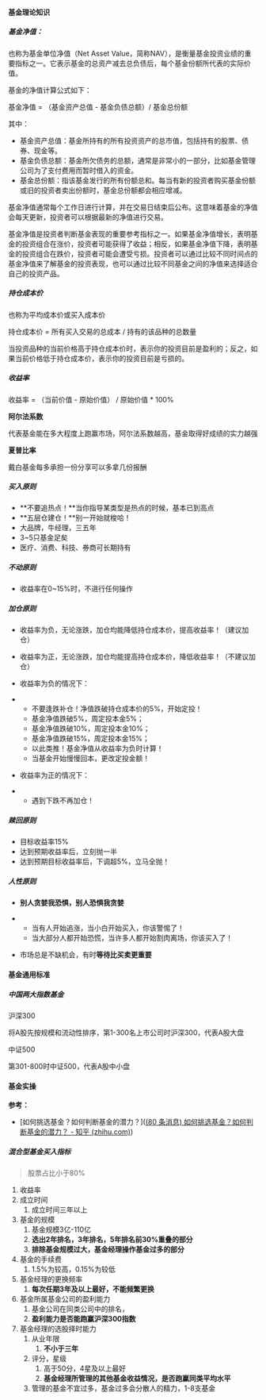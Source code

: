 #### 基金理论知识

##### 基金净值：

也称为基金单位净值（Net Asset Value，简称NAV），是衡量基金投资业绩的重要指标之一。它表示基金的总资产减去总负债后，每个基金份额所代表的实际价值。

基金的净值计算公式如下：

基金净值 = （基金资产总值 - 基金负债总额）/ 基金总份额

其中：

- 基金资产总值：基金所持有的所有投资资产的总市值，包括持有的股票、债券、现金等。
- 基金负债总额：基金所欠债务的总额，通常是非常小的一部分，比如基金管理公司为了支付费用而暂时借入的资金。
- 基金总份额：指该基金发行的所有份额总和。每当有新的投资者购买基金份额或旧的投资者卖出份额时，基金总份额都会相应增减。

基金净值通常每个工作日进行计算，并在交易日结束后公布。这意味着基金的净值会每天更新，投资者可以根据最新的净值进行交易。

基金净值是投资者判断基金表现的重要参考指标之一。如果基金净值增长，表明基金的投资组合在涨价，投资者可能获得了收益；相反，如果基金净值下降，表明基金的投资组合在跌价，投资者可能会遭受亏损。投资者可以通过比较不同时间点的基金净值来了解基金的投资表现，也可以通过比较不同基金之间的净值来选择适合自己的投资产品。

##### 持仓成本价

也称为平均成本价或买入成本价

持仓成本价 = 所有买入交易的总成本 / 持有的该品种的总数量

当投资品种的当前价格高于持仓成本价时，表示你的投资目前是盈利的；反之，如果当前价格低于持仓成本价，表示你的投资目前是亏损的。

##### 收益率

收益率 = （当前价值 - 原始价值） / 原始价值 * 100%



**阿尔法系数**

代表基金能在多大程度上跑赢市场，阿尔法系数越高，基金取得好成绩的实力越强



**夏普比率**

戴白基金每多承担一份分享可以多拿几份报酬



##### 买入原则

- **不要追热点！**当你指导某类型是热点的时候，基本已到高点
- **五层仓建仓！**别一开始就梭哈！
- 大品牌，牛经理，三五年
- 3~5只基金足矣
- 医疗、消费、科技、券商可长期持有

##### 不动原则

- 收益率在0~15%时，不进行任何操作

##### 加仓原则

- 收益率为负，无论涨跌，加仓均能降低持仓成本价，提高收益率！（建议加仓）

- 收益率为正，无论涨跌，加仓均能提高持仓成本价，降低收益率！（不建议加仓）

- 收益率为负的情况下：

- - 不要逢跌补仓！净值跌破持仓成本价的5%，开始定投！
  - 基金净值跌破5%，周定投本金5%；
  - 基金净值跌破10%，周定投本金10%；
  - 基金净值跌破15%，周定投本金15%；
  - 以此类推！基金净值从收益率为负时计算！
  - 当基金开始慢慢回本，更改定投金额！

- 收益率为正的情况下：

- - 遇到下跌不再加仓！

##### 赎回原则

- 目标收益率15%
- 达到预期收益率后，立刻抛一半
- 达到预期目标收益率后，下调超5%，立马全抛！

##### 人性原则

- **别人贪婪我恐惧，别人恐惧我贪婪**

- - 当有人开始追涨，当小白开始买入，你该警惕了！
  - 当大部分人都开始恐慌，当许多人都开始割肉离场，你该买入了！

- 市场总是不缺机会，有时**等待比买卖更重要**



#### 基金通用标准

##### 中国两大指数基金

沪深300

将A股先按规模和流动性排序，第1-300名上市公司时沪深300，代表A股大盘

中证500

第301-800时中证500，代表A股中小盘



#### 基金实操

**参考：**

- [如何挑选基金？如何判断基金的潜力？]([(80 条消息) 如何挑选基金？如何判断基金的潜力？ - 知乎 (zhihu.com)](https://www.zhihu.com/question/20173025/answer/759198521)) 

##### 混合型基金买入指标

> 股票占比小于80%

1. 收益率
2. 成立时间
   1. 成立时间三年以上
3. 基金的规模
   1. 基金规模3亿-110亿
   2. **选出2年排名，3年排名，5年排名前30%重叠的部分**
   3. **排除基金规模过大，基金经理操作基金过多的部分**
4. 基金的手续费
   1. 1.5%为较高，0.15%为较低
5. 基金经理的更换频率
   1. **每次任期3年及以上最好，不能频繁更换**
6. 基金所属基金公司的盈利能力
   1. 基金公司在同类公司中的排名，
   2. **盈利能力是否能跑赢沪深300指数**
7. 基金经理的选股择时能力
   1. 从业年限
      1. **不小于三年**
   2. 评分，星级
      1. 高于50分，4星及以上最好
      2. **基金经理所管理的其他基金收益情况，是否跑赢同类平均水平**
   3. 管理的基金不宜过多，基金过多会分散人的精力，1-8支基金

